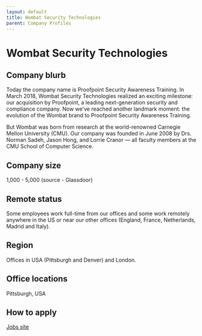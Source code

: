```yaml
---
layout: default
title: Wombat Security Technologies
parent: Company Profiles
---
```


# Wombat Security Technologies

## Company blurb

Today the company name is Proofpoint Security Awareness Training. In March 2018, Wombat Security Technologies realized an exciting milestone: our acquisition by Proofpoint, a leading next-generation security and compliance company. Now we’ve reached another landmark moment: the evolution of the Wombat brand to Proofpoint Security Awareness Training.

But Wombat was born from research at the world-renowned Carnegie Mellon University (CMU). Our company was founded in June 2008 by Drs. Norman Sadeh, Jason Hong, and Lorrie Cranor — all faculty members at the CMU School of Computer Science.

## Company size

1,000 - 5,000 (source - Glassdoor)

## Remote status

Some employees work full-time from our offices and some work remotely anywhere in the US or near our other offices (England, France, Netherlands, Madrid and Italy).

## Region

Offices in USA (Pittsburgh and Denver) and London.

## Office locations

Pittsburgh, USA

## How to apply

[Jobs site](https://proofpoint.wd5.myworkdayjobs.com/ProofpointCareers/6/refreshFacet/318c8bb6f553100021d223d9780d30be)
